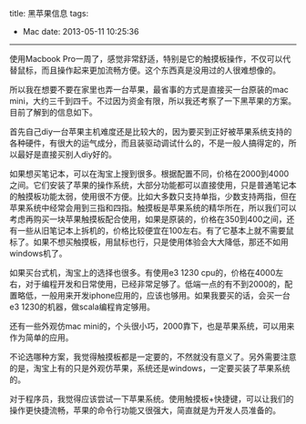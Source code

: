 title: 黑苹果信息
tags:
  - Mac
date: 2013-05-11 10:25:36
---

使用Macbook Pro一周了，感觉非常舒适，特别是它的触摸板操作，不仅可以代替鼠标，而且操作起来更加流畅方便。这个东西真是没用过的人很难想像的。

所以我在想要不要在家里也弄一台苹果，最省事的方式是直接买一台原装的mac mini，大约三千到四千。不过因为资金有限，所以我还考察了一下黑苹果的方案。目前了解到的信息如下。

首先自己diy一台苹果主机难度还是比较大的，因为要买到正好被苹果系统支持的各种硬件，有很大的运气成分，而且装驱动调试什么的，不是一般人搞得定的，所以最好是直接买别人diy好的。

如果想买笔记本，可以在淘宝上搜到很多。根据配置不同，价格在2000到4000之间。它们安装了苹果的操作系统，大部分功能都可以直接使用，只是普通笔记本的触摸板功能太弱，使用很不方便。比如大多数只支持单指，少数支持两指，但在苹果系统中经常会用到三指和四指。触摸板是苹果系统的精华所在，所以我们可以考虑再购买一块苹果触摸板配合使用，如果是原装的，价格在350到400之间，还有一些从旧笔记本上拆机的，价格比较便宜在100左右。有了它基本上就不需要鼠标了。如果不想买触摸板，用鼠标也行，只是使用体验会大大降低，那还不如用windows机了。

如果买台式机，淘宝上的选择也很多。有使用e3 1230 cpu的，价格在4000左右，对于编程开发和日常使用，已经非常足够了。低端一点的有不到2000的，配置略低，一般用来开发iphone应用的，应该也够用。如果我要买的话，会买一台e3 1230的机器，做scala编程肯定够用。

还有一些外观仿mac mini的，个头很小巧，2000靠下，也是苹果系统，可以用来作为简单的应用。

不论选哪种方案，我觉得触摸板都是一定要的，不然就没有意义了。另外需要注意的是，淘宝上有的只是外观仿苹果，系统还是windows，一定要买装了苹果系统的。

对于程序员，我觉得应该尝试一下苹果系统。使用触摸板+快捷键，可以让我们的操作更快捷流畅，苹果的命令行功能又很强大，简直就是为开发人员准备的。